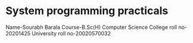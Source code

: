 # System programming practicals
Name-Sourabh Barala
Course-B.Sc(H) Computer Science
College roll no-20201425
University roll no-20020570032
